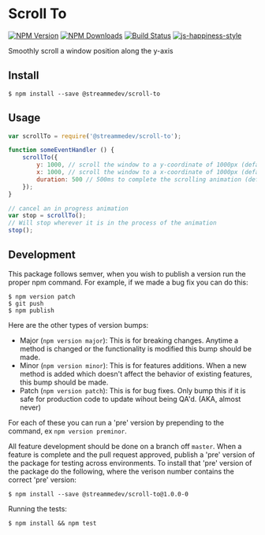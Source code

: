 # Scroll To

[![NPM Version](https://img.shields.io/npm/v/@streammedev/scroll-to.svg)](https://npmjs.org/package/@streammedev/scroll-to)
[![NPM Downloads](https://img.shields.io/npm/dm/@streammedev/scroll-to.svg)](https://npmjs.org/package/@streammedev/scroll-to)
[![Build Status](https://travis-ci.org/StreamMeDev/scroll-to.svg?branch=master)](https://travis-ci.org/StreamMeDev/scroll-to)
[![js-happiness-style](https://img.shields.io/badge/code%20style-happiness-brightgreen.svg)](https://github.com/JedWatson/happiness)

Smoothly scroll a window position along the y-axis

## Install

```
$ npm install --save @streammedev/scroll-to
```

## Usage

```javascript
var scrollTo = require('@streammedev/scroll-to');

function someEventHandler () {
	scrollTo({
		y: 1000, // scroll the window to a y-coordinate of 1000px (default is 0)
		x: 1000, // scroll the window to a x-coordinate of 1000px (default is 0)
		duration: 500 // 500ms to complete the scrolling animation (default is 150)
	});
}

// cancel an in progress animation
var stop = scrollTo();
// Will stop wherever it is in the process of the animation
stop();
```

## Development

This package follows semver, when you wish to publish a version run the proper npm command.  For example, if we made a bug fix you can do this:

```
$ npm version patch
$ git push
$ npm publish
```

Here are the other types of version bumps:

- Major (`npm version major`): This is for breaking changes. Anytime a method is changed or the functionality is modified this bump should be made.
- Minor (`npm version minor`): This is for features additions. When a new method is added which doesn't affect the behavior of existing features, this bump should be made.
- Patch (`npm version patch`): This is for bug fixes. Only bump this if it is safe for production code to update wihout being QA'd.  (AKA, almost never)

For each of these you can run a 'pre' version by prepending to the command, ex `npm version preminor`.

All feature development should be done on a branch off `master`.  When a feature is complete and the pull request approved, publish a 'pre' version of the package for testing across environments.  To install that 'pre' version of the package do the following, where the verison number contains the correct 'pre' version:

```
$ npm install --save @streammedev/scroll-to@1.0.0-0
```

Running the tests:

```
$ npm install && npm test
```
